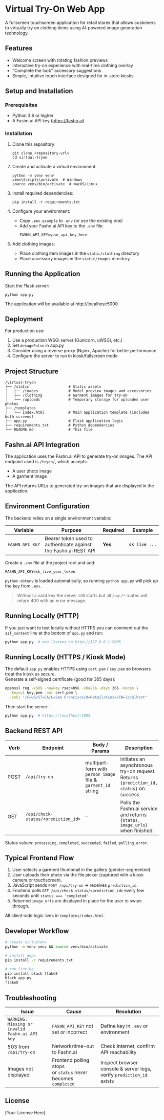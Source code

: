 # Virtual Try-On Web App

A fullscreen touchscreen application for retail stores that allows customers to virtually try on clothing items using AI-powered image generation technology.

## Features

- Welcome screen with rotating fashion previews
- Interactive try-on experience with real-time clothing overlay
- "Complete the look" accessory suggestions
- Simple, intuitive touch interface designed for in-store kiosks

## Setup and Installation

### Prerequisites

- Python 3.8 or higher
- A Fashn.ai API key (https://fashn.ai)

### Installation

1. Clone this repository:
   ```
   git clone <repository-url>
   cd virtual-tryon
   ```

2. Create and activate a virtual environment:
   ```
   python -m venv venv
   venv\Scripts\activate  # Windows
   source venv/bin/activate  # macOS/Linux
   ```

3. Install required dependencies:
   ```
   pip install -r requirements.txt
   ```

4. Configure your environment:
   - Copy `.env.example` to `.env` (or use the existing one)
   - Add your Fashn.ai API key to the `.env` file:
     ```
     FASHN_API_KEY=your_api_key_here
     ```

5. Add clothing images:
   - Place clothing item images in the `static/clothing` directory
   - Place accessory images in the `static/images` directory

## Running the Application

Start the Flask server:
```
python app.py
```

The application will be available at http://localhost:5000

## Deployment

For production use:
1. Use a production WSGI server (Gunicorn, uWSGI, etc.)
2. Set `debug=False` in app.py
3. Consider using a reverse proxy (Nginx, Apache) for better performance
4. Configure the server to run in kiosk/fullscreen mode

## Project Structure

```
/virtual-tryon
├── /static                  # Static assets
│   ├── /images              # Model preview images and accessories
│   ├── /clothing            # Garment images for try-on
│   └── /uploads             # Temporary storage for uploaded user photos
├── /templates
│   └── index.html           # Main application template (includes both screens)
├── app.py                   # Flask application logic
├── requirements.txt         # Python dependencies
└── README.md                # This file
```

## Fashn.ai API Integration

The application uses the Fashn.ai API to generate try-on images. The API endpoint used is `/tryon/`, which accepts:
- A user photo image
- A garment image

The API returns URLs to generated try-on images that are displayed in the application.

## Environment Configuration

The backend relies on a single environment variable:

| Variable | Purpose | Required | Example |
|----------|---------|----------|---------|
| `FASHN_API_KEY` | Bearer token used to authenticate against the Fashn.ai REST API | **Yes** | `sk_live_...` |

Create a `.env` file at the project root and add:

```env
FASHN_API_KEY=sk_live_your_token
```

`python-dotenv` is loaded automatically, so running `python app.py` will pick up the key from `.env`.

> Without a valid key the server still starts but all `/api/*` routes will return 400 with an error message.

## Running Locally (HTTP)

If you just want to test locally without HTTPS you can comment out the `ssl_context` line at the bottom of `app.py` and run:

```bash
python app.py  # now listens on http://127.0.0.1:5005
```

## Running Locally (HTTPS / Kiosk Mode)

The default `app.py` enables HTTPS using `cert.pem` / `key.pem` so browsers treat the kiosk as secure.  
Generate a self-signed certificate (good for 365 days):

```bash
openssl req -x509 -newkey rsa:4096 -sha256 -days 365 -nodes \
  -keyout key.pem -out cert.pem \
  -subj "/C=US/ST=CA/L=San Francisco/O=Retail/Kiosk/CN=localhost"
```

Then start the server:

```bash
python app.py  # https://localhost:5005
```

## Backend REST API

| Verb | Endpoint | Body / Params | Description |
|------|----------|---------------|-------------|
| POST | `/api/try-on` | multipart-form with `person_image` file & `garment_id` string | Initiates an asynchronous try-on request. Returns `{prediction_id, status}` on success. |
| GET  | `/api/check-status/<prediction_id>` | – | Polls the Fashn.ai service and returns `{status, image_urls}` when finished. |

Status values: `processing`, `completed`, `succeeded`, `failed`, `polling_error`.

## Typical Frontend Flow

1. User selects a garment thumbnail in the gallery (gender-segmented).
2. User uploads their photo via the file picker (captured with a kiosk camera or touchscreen).
3. JavaScript sends `POST /api/try-on` → receives `prediction_id`.
4. Frontend polls `GET /api/check-status/<prediction_id>` every few seconds until `status === 'completed'`.
5. Returned `image_urls` are displayed in place for the user to swipe through.

All client-side logic lives in `templates/index.html`.

## Developer Workflow

```bash
# create virtualenv
python -m venv venv && source venv/bin/activate

# install deps
pip install -r requirements.txt

# run linting
pip install black flake8
black app.py
flake8
```



## Troubleshooting

| Issue | Cause | Resolution |
|-------|-------|------------|
| `WARNING: Missing or invalid Fashn.ai API key` | `FASHN_API_KEY` not set or incorrect | Define key in `.env` or environment | 
| 503 from `/api/try-on` | Network/time-out to Fashn.ai | Check internet, confirm API reachability | 
| Images not displayed | Frontend polling stops <br> or `status` never becomes `completed` | Inspect browser console & server logs, verify `prediction_id` exists | 

## License

[Your License Here]

